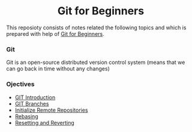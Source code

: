 <h1 align="center"> Git for Beginners </h1>

This reposioty consists of notes related the following topics and which is prepared with help of [Git for Beginners](https://beta.kodekloud.com/courses/git-for-beginners/).<br /> 

### Git

Git is an open-source distributed version control system (means that we can go back in time without any changes)

### Ojectives
* [GIT Introduction](./01_git_introduction.md)
* [GIT Branches](./02_git_branches.md)
* [Initialize Remote Repositories](./)
* [Rebasing](./)
* [Resetting and Reverting](./)